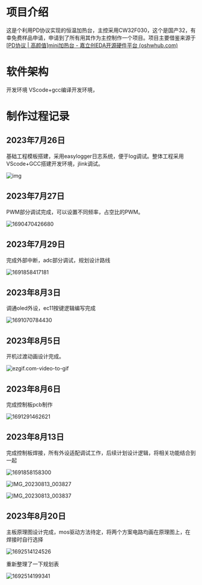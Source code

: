 # 项目介绍
这是个利用PD协议实现的恒温加热台，主控采用CW32F030，这个是国产32，有幸免费样品申请，申请到了所有用其作为主控制作一个项目。项目主要借鉴来源于[[PD协议 | 高颜值\]mini加热台 - 嘉立创EDA开源硬件平台 (oshwhub.com)](https://oshwhub.com/littleoandlittleq/bian-xie-jia-re-tai)

# 软件架构
开发环境 VScode+gcc编译开发环境，

# 制作过程记录

## 2023年7月26日

基础工程模板搭建，采用easylogger日志系统，便于log调试。整体工程采用VScode+GCC搭建开发环境，jlink调试。

![img](pic/1.png)

## 2023年7月27日

PWM部分调试完成，可以设置不同频率，占空比的PWM。

![1690470426680](pic/1690470426680.png)

## 2023年7月29日

完成外部中断，adc部分调试，规划设计路线

![1691858417181](pic/1691858417181.png)

## 2023年8月3日

调通oled外设，ec11按键逻辑编写完成

![1691070784430](pic/1691070784430.png)

## 2023年8月5日

开机过渡动画设计完成。

![ezgif.com-video-to-gif](pic/ezgif.com-video-to-gif.gif)

## 2023年8月6日

完成控制板pcb制作

![1691291462621](pic/1691291462621.png)

## 2023年8月13日

完成控制板焊接，所有外设适配调试工作，后续计划设计逻辑，将相关功能结合到一起

![1691858158300](pic/1691858158300.png)

![IMG_20230813_003827](pic/IMG_20230813_003827.jpg)

![IMG_20230813_003837](pic/IMG_20230813_003837.jpg)

## 2023年8月20日

主板原理图设计完成，mos驱动方法待定，将两个方案电路均画在原理图上，在焊接时自行选择

![1692514124526](pic/1692514124526.png)

重新整理了一下规划表

![1692514199341](pic/1692514199341.png)

